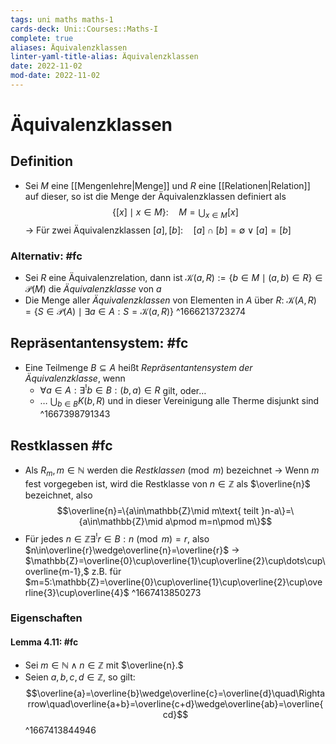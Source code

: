 ```yaml
---
tags: uni maths maths-1
cards-deck: Uni::Courses::Maths-I
complete: true
aliases: Äquivalenzklassen
linter-yaml-title-alias: Äquivalenzklassen
date: 2022-11-02
mod-date: 2022-11-02
---
```


# Äquivalenzklassen

## Definition
- Sei $M$ eine [[Mengenlehre|Menge]] und $R$ eine [[Relationen|Relation]] auf dieser, so ist die Menge der Äquivalenzklassen definiert als $$\{[x]\mid x\in M\}:\quad M=\bigcup_{x\in M}[x]$$
	-> Für zwei Äquivalenzklassen $[a],[b]:\quad[a]\cap[b]=\emptyset\vee[a]=[b]$

### Alternativ: #fc
- Sei $R$ eine Äquivalenzrelation, dann ist $\mathcal{K}(a,R):=\{b\in M\mid(a,b)\in R\}\in\mathcal{P}(M)$ die *Äquivalenzklasse* von $a$
- Die Menge aller *Äquivalenzklassen* von Elementen in $A$ über $R$: $\mathcal{K}(A,R)=\{S\in\mathcal{P}(A)\mid\exists a\in A:S=\mathcal{K}(a,R)\}$
^1666213723274

## Repräsentantensystem: #fc
- Eine Teilmenge $B\subseteq A$ heißt *Repräsentantensystem der Äquivalenzklasse*, wenn
	- $\forall a\in A:\exists^!b\in B:(b,a)\in R$ gilt, oder…
	- … $\bigcup_{b\in B}K(b,R)$ und in dieser Vereinigung alle Therme disjunkt sind
^1667398791343

## Restklassen #fc
- Als $R_m,m\in\mathbb{N}$ werden die *Restklassen*$\pmod m$ bezeichnet
	-> Wenn $m$ fest vorgegeben ist, wird die Restklasse von $n\in\mathbb{Z}$ als $\overline{n}$ bezeichnet, also $$\overline{n}=\{a\in\mathbb{Z}\mid m\text{ teilt }n-a\}=\{a\in\mathbb{Z}\mid a\pmod m=n\pmod m\}$$
- Für jedes $n\in\mathbb{Z}\exists^!r\in B:n\pmod m=r,$ also $n\in\overline{r}\wedge\overline{n}=\overline{r}$
	-> $\mathbb{Z}=\overline{0}\cup\overline{1}\cup\overline{2}\cup\dots\cup\overline{m-1},$ z.B. für $m=5:\mathbb{Z}=\overline{0}\cup\overline{1}\cup\overline{2}\cup\overline{3}\cup\overline{4}$
^1667413850273

### Eigenschaften

#### Lemma 4.11: #fc
- Sei $m\in\mathbb{N}\wedge n\in\mathbb{Z}$ mit $\overline{n}.$
- Seien $a,b,c,d\in\mathbb{Z},$ so gilt: $$\overline{a}=\overline{b}\wedge\overline{c}=\overline{d}\quad\Rightarrow\quad\overline{a+b}=\overline{c+d}\wedge\overline{ab}=\overline{cd}$$
^1667413844946

